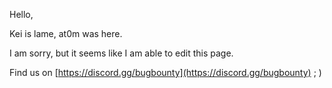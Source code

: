 Hello,

Kei is lame, at0m was here. 

I am sorry, but it seems like I am able to edit this page.

Find us on [https://discord.gg/bugbounty](https://discord.gg/bugbounty) ; )